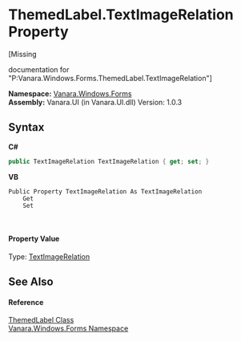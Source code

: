 # ThemedLabel.TextImageRelation Property 
 

\[Missing <summary> documentation for "P:Vanara.Windows.Forms.ThemedLabel.TextImageRelation"\]

**Namespace:**&nbsp;<a href="c580cf52-4028-70db-28d0-f9b1abc03861">Vanara.Windows.Forms</a><br />**Assembly:**&nbsp;Vanara.UI (in Vanara.UI.dll) Version: 1.0.3

## Syntax

**C#**<br />
``` C#
public TextImageRelation TextImageRelation { get; set; }
```

**VB**<br />
``` VB
Public Property TextImageRelation As TextImageRelation
	Get
	Set
```

<br />

#### Property Value
Type: <a href="http://msdn2.microsoft.com/en-us/library/s020taz2" target="_blank">TextImageRelation</a>

## See Also


#### Reference
<a href="2f11ac94-7468-de7b-f389-065b2c480914">ThemedLabel Class</a><br /><a href="c580cf52-4028-70db-28d0-f9b1abc03861">Vanara.Windows.Forms Namespace</a><br />